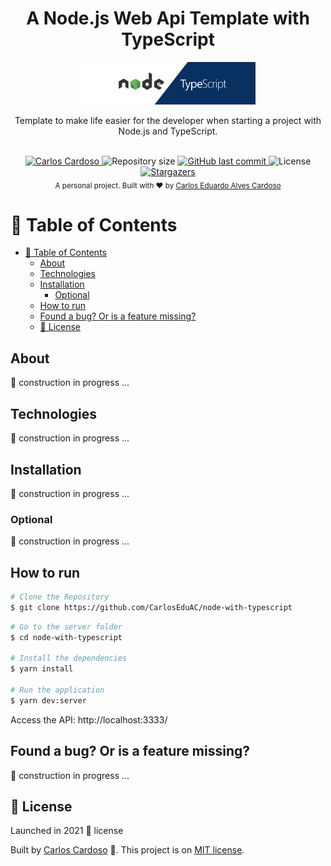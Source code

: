 <div align="center">
  <h1>A Node.js Web Api Template with TypeScript</h1>

  <div align="center">
    <img src="./.github/logo.png" alt="Node+TypeScript" width="280"/>
  </div>

  <p>Template to make life easier for the developer when starting a project with Node.js and TypeScript.</p>

  <br />
</div>

<div align="center">
   <a href="https://www.linkedin.com/in/carloseac/">
      <img alt="Carlos Cardoso" src="https://img.shields.io/badge/-CarlosEAC-57AFE5?style=flat&logo=Linkedin&logoColor=white" />
   </a>
  <img alt="Repository size" src="https://img.shields.io/github/repo-size/CarlosEduAC/node-with-typescript?color=57AFE5">
  <a href="https://github.com/RafaelGoulartB/proffy/commits/master">
    <img alt="GitHub last commit" src="https://img.shields.io/github/last-commit/CarlosEduAC/node-with-typescript?color=57AFE5">
  </a>
  <img alt="License" src="https://img.shields.io/badge/license-MIT-57AFE5">
  <a href="https://github.com/CarlosEduAC/node-with-typescript/stargazers">
    <img alt="Stargazers" src="https://img.shields.io/github/stars/CarlosEduAC/node-with-typescript?color=57AFE5&logo=github">
  </a>
</div>

<div align="center">
  <sub>A personal project. Built with ❤︎ by
    <a href="https://github.com/CarlosEduAC">Carlos Eduardo Alves Cardoso</a>
  </sub>
</div>

# :pushpin: Table of Contents

<!-- * [Site de Demostração](#eyes-site-de-demostração)  -->
- [:pushpin: Table of Contents](#pushpin-table-of-contents)
  - [About](#about)
  - [Technologies](#technologies)
  - [Installation](#installation)
    - [Optional](#optional)
  - [How to run](#how-to-run)
  - [Found a bug? Or is a feature missing?](#found-a-bug-or-is-a-feature-missing)
  - [:closed_book: License](#closed_book-license)

## About

🚧 construction in progress ...

## Technologies

🚧 construction in progress ...

## Installation

🚧 construction in progress ...

### Optional

🚧 construction in progress ...

## How to run

```bash
# Clone the Repository
$ git clone https://github.com/CarlosEduAC/node-with-typescript
```

```bash
# Go to the server folder
$ cd node-with-typescript

# Install the dependencies
$ yarn install

# Run the application
$ yarn dev:server
```
Access the API: http://localhost:3333/

## Found a bug? Or is a feature missing?

🚧 construction in progress ...

## :closed_book: License

Launched in 2021 :closed_book: license

Built by [Carlos Cardoso](https://github.com/CarlosEduAC) 🚀.
This project is on [MIT license](./LICENSE).

